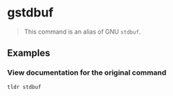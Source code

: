 # gstdbuf

> This command is an alias of GNU `stdbuf`.

## Examples

### View documentation for the original command

```bash
tldr stdbuf
```
